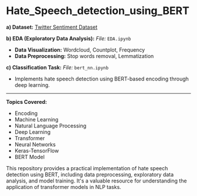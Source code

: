 
# Hate\_Speech\_detection\_using\_BERT

**a) Dataset:**
[Twitter Sentiment Dataset](https://www.kaggle.com/datasets/saurabhshahane/twitter-sentiment-dataset)

**b) EDA (Exploratory Data Analysis):**
*File:* `EDA.ipynb`

* **Data Visualization:** Wordcloud, Countplot, Frequency
* **Data Preprocessing:** Stop words removal, Lemmatization

**c) Classification Task:**
*File:* `bert_nn.ipynb`

* Implements hate speech detection using BERT-based encoding through deep learning.

---

**Topics Covered:**

* Encoding
* Machine Learning
* Natural Language Processing
* Deep Learning
* Transformer
* Neural Networks
* Keras-TensorFlow
* BERT Model

This repository provides a practical implementation of hate speech detection using BERT, including data preprocessing, exploratory data analysis, and model training. It's a valuable resource for understanding the application of transformer models in NLP tasks.
